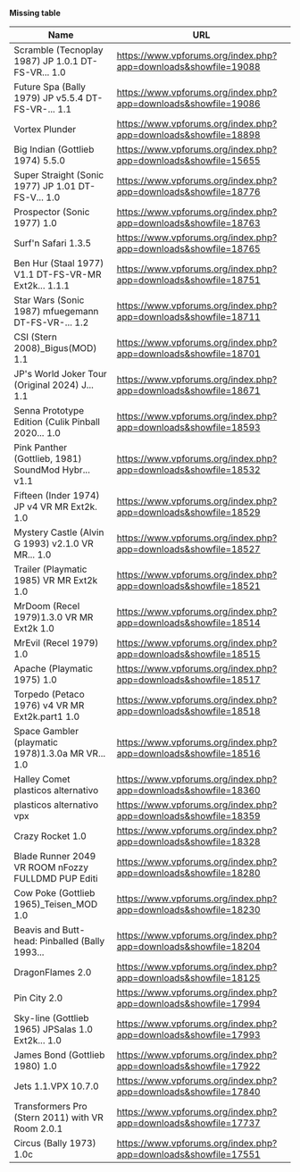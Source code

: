 **Missing table**

| Name | URL |
| ---- | --- |                
| Scramble (Tecnoplay 1987) JP 1.0.1 DT-FS-VR... 1.0 | https://www.vpforums.org/index.php?app=downloads&showfile=19088 |
| Future Spa (Bally 1979) JP v5.5.4 DT-FS-VR-... 1.1 | https://www.vpforums.org/index.php?app=downloads&showfile=19086 |
| Vortex Plunder | https://www.vpforums.org/index.php?app=downloads&showfile=18898 |
| Big Indian (Gottlieb 1974) 5.5.0 | https://www.vpforums.org/index.php?app=downloads&showfile=15655 |
| Super Straight (Sonic 1977) JP 1.01 DT-FS-V... 1.0 | https://www.vpforums.org/index.php?app=downloads&showfile=18776 |
| Prospector (Sonic 1977) 1.0 | https://www.vpforums.org/index.php?app=downloads&showfile=18763 |
| Surf'n Safari 1.3.5 | https://www.vpforums.org/index.php?app=downloads&showfile=18765 |
| Ben Hur (Staal 1977) V1.1 DT-FS-VR-MR Ext2k... 1.1.1 | https://www.vpforums.org/index.php?app=downloads&showfile=18751 |
| Star Wars (Sonic 1987) mfuegemann DT-FS-VR-... 1.2 | https://www.vpforums.org/index.php?app=downloads&showfile=18711 |
| CSI (Stern 2008)_Bigus(MOD) 1.1 | https://www.vpforums.org/index.php?app=downloads&showfile=18701 |
| JP's World Joker Tour (Original 2024) J... 1.1 | https://www.vpforums.org/index.php?app=downloads&showfile=18671 |
| Senna Prototype Edition (Culik Pinball 2020... 1.0 | https://www.vpforums.org/index.php?app=downloads&showfile=18593 |
| Pink Panther (Gottlieb, 1981) SoundMod Hybr... v1.1 | https://www.vpforums.org/index.php?app=downloads&showfile=18532 |
| Fifteen (Inder 1974) JP v4 VR MR Ext2k. 1.0 | https://www.vpforums.org/index.php?app=downloads&showfile=18529 |
| Mystery Castle (Alvin G 1993) v2.1.0 VR MR... 1.0 | https://www.vpforums.org/index.php?app=downloads&showfile=18527 |
| Trailer (Playmatic 1985) VR MR Ext2k 1.0 | https://www.vpforums.org/index.php?app=downloads&showfile=18521 |
| MrDoom (Recel 1979)1.3.0 VR MR Ext2k 1.0 | https://www.vpforums.org/index.php?app=downloads&showfile=18514 |
| MrEvil (Recel 1979) 1.0 | https://www.vpforums.org/index.php?app=downloads&showfile=18515 |
| Apache (Playmatic 1975) 1.0 | https://www.vpforums.org/index.php?app=downloads&showfile=18517 |
| Torpedo (Petaco 1976) v4 VR MR Ext2k.part1 1.0 | https://www.vpforums.org/index.php?app=downloads&showfile=18518 |
| Space Gambler (playmatic 1978)1.3.0a MR VR... 1.0 | https://www.vpforums.org/index.php?app=downloads&showfile=18516 |
| Halley Comet plasticos alternativo | https://www.vpforums.org/index.php?app=downloads&showfile=18360 |
| plasticos alternativo vpx | https://www.vpforums.org/index.php?app=downloads&showfile=18359 |
| Crazy Rocket 1.0 | https://www.vpforums.org/index.php?app=downloads&showfile=18328 |
| Blade Runner 2049 VR ROOM nFozzy FULLDMD PUP Editi | https://www.vpforums.org/index.php?app=downloads&showfile=18280 |
| Cow Poke (Gottlieb 1965)_Teisen_MOD 1.0 | https://www.vpforums.org/index.php?app=downloads&showfile=18230 |
| Beavis and Butt-head: Pinballed (Bally 1993... | https://www.vpforums.org/index.php?app=downloads&showfile=18204 |
| DragonFlames 2.0 | https://www.vpforums.org/index.php?app=downloads&showfile=18125 |
| Pin City 2.0 | https://www.vpforums.org/index.php?app=downloads&showfile=17994 |
| Sky-line (Gottlieb 1965) JPSalas 1.0 Ext2k... 1.0 | https://www.vpforums.org/index.php?app=downloads&showfile=17993 |
| James Bond (Gottlieb 1980) 1.0 | https://www.vpforums.org/index.php?app=downloads&showfile=17922 |
| Jets 1.1.VPX 10.7.0 | https://www.vpforums.org/index.php?app=downloads&showfile=17840 |
| Transformers Pro (Stern 2011) with VR Room 2.0.1 | https://www.vpforums.org/index.php?app=downloads&showfile=17737 |
| Circus (Bally 1973) 1.0c | https://www.vpforums.org/index.php?app=downloads&showfile=17551 |
